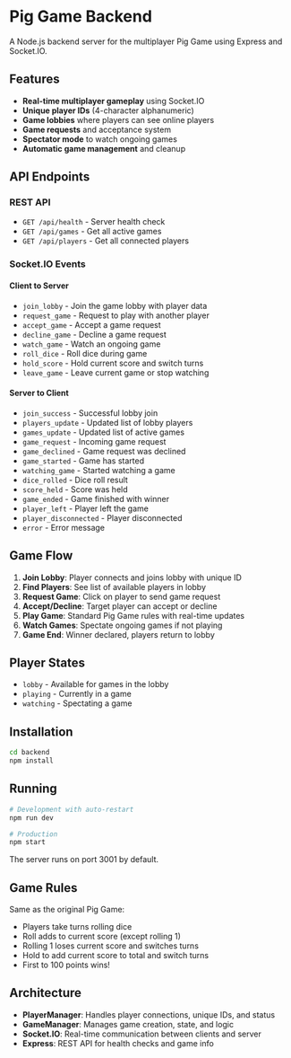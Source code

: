 # Pig Game Backend

A Node.js backend server for the multiplayer Pig Game using Express and Socket.IO.

## Features

- **Real-time multiplayer gameplay** using Socket.IO
- **Unique player IDs** (4-character alphanumeric)
- **Game lobbies** where players can see online players
- **Game requests** and acceptance system
- **Spectator mode** to watch ongoing games
- **Automatic game management** and cleanup

## API Endpoints

### REST API
- `GET /api/health` - Server health check
- `GET /api/games` - Get all active games
- `GET /api/players` - Get all connected players

### Socket.IO Events

#### Client to Server
- `join_lobby` - Join the game lobby with player data
- `request_game` - Request to play with another player
- `accept_game` - Accept a game request
- `decline_game` - Decline a game request
- `watch_game` - Watch an ongoing game
- `roll_dice` - Roll dice during game
- `hold_score` - Hold current score and switch turns
- `leave_game` - Leave current game or stop watching

#### Server to Client
- `join_success` - Successful lobby join
- `players_update` - Updated list of lobby players
- `games_update` - Updated list of active games
- `game_request` - Incoming game request
- `game_declined` - Game request was declined
- `game_started` - Game has started
- `watching_game` - Started watching a game
- `dice_rolled` - Dice roll result
- `score_held` - Score was held
- `game_ended` - Game finished with winner
- `player_left` - Player left the game
- `player_disconnected` - Player disconnected
- `error` - Error message

## Game Flow

1. **Join Lobby**: Player connects and joins lobby with unique ID
2. **Find Players**: See list of available players in lobby
3. **Request Game**: Click on player to send game request
4. **Accept/Decline**: Target player can accept or decline
5. **Play Game**: Standard Pig Game rules with real-time updates
6. **Watch Games**: Spectate ongoing games if not playing
7. **Game End**: Winner declared, players return to lobby

## Player States

- `lobby` - Available for games in the lobby
- `playing` - Currently in a game
- `watching` - Spectating a game

## Installation

```bash
cd backend
npm install
```

## Running

```bash
# Development with auto-restart
npm run dev

# Production
npm start
```

The server runs on port 3001 by default.

## Game Rules

Same as the original Pig Game:
- Players take turns rolling dice
- Roll adds to current score (except rolling 1)
- Rolling 1 loses current score and switches turns
- Hold to add current score to total and switch turns
- First to 100 points wins!

## Architecture

- **PlayerManager**: Handles player connections, unique IDs, and status
- **GameManager**: Manages game creation, state, and logic
- **Socket.IO**: Real-time communication between clients and server
- **Express**: REST API for health checks and game info